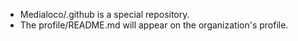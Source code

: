 - Medialoco/.github is a special repository.
- The profile/README.md will appear on the organization's profile.
